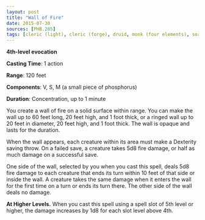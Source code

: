 ```yaml
---
layout: post
title: "Wall of Fire"
date: 2015-07-30
sources: [PHB.285]
tags: [cleric (light), cleric (forge), druid, monk (four elements), sorcerer, warlock (fiend), wizard, level4, evocation]
---
```


**4th-level evocation**

**Casting Time**: 1 action

**Range**: 120 feet

**Components**: V, S, M (a small piece of phosphorus)

**Duration**: Concentration, up to 1 minute

You create a wall of fire on a solid surface within range. You can make the wall up to 60 feet long, 20 feet high, and 1 foot thick, or a ringed wall up to 20 feet in diameter, 20 feet high, and 1 foot thick. The wall is opaque and lasts for the duration.

When the wall appears, each creature within its area must make a Dexterity saving throw. On a failed save, a creature takes 5d8 fire damage, or half as much damage on a successful save.

One side of the wall, selected by you when you cast this spell, deals 5d8 fire damage to each creature that ends its turn within 10 feet of that side or inside the wall. A creature takes the same damage when it enters the wall for the first time on a turn or ends its turn there. The other side of the wall deals no damage.

**At Higher Levels.** When you cast this spell using a spell slot of 5th level or higher, the damage increases by 1d8 for each slot level above 4th.
